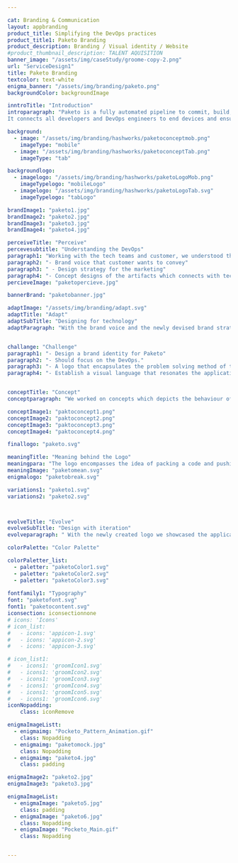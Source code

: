 ```yaml
---

cat: Branding & Communication
layout: appbranding
product_title: Simplifying the DevOps practices
product_title1: Paketo Branding
product_description: Branding / Visual identity / Website
#product_thumbnail_description: TALENT AQUISITION
banner_image: "/assets/img/caseStudy/groome-copy-2.png"
url: "ServiceDesign1"
title: Paketo Branding
textcolor: text-white
enigma_banner: "/assets/img/branding/paketo.png"
backgroundColor: backgroundImage

inntroTitle: "Introduction"
introparagraph: "Paketo is a fully automated pipeline to commit, build, deploy, test and monitor.
It connects all developers and DevOps engineers to end devices and ensures software flows quickly and free from interruption creating a seamless DevOps practice."

background:
  - image: "/assets/img/branding/hashworks/paketoconceptmob.png"
    imageType: "mobile"
  - image: "/assets/img/branding/hashworks/paketoconceptTab.png"
    imageType: "tab"

backgroundlogo:
  - imagelogo: "/assets/img/branding/hashworks/paketoLogoMob.png"
    imageTypelogo: "mobileLogo"
  - imagelogo: "/assets/img/branding/hashworks/paketoLogoTab.svg"
    imageTypelogo: "tabLogo"

brandImage1: "paketo1.jpg"
brandImage2: "paketo2.jpg"
brandImage3: "paketo3.jpg"
brandImage4: "paketo4.jpg"

perceiveTitle: "Perceive"
percevesubtitle: "Understanding the DevOps"
paragraph1: "Working with the tech teams and customer, we understood the solutions, paketo is offering to the tech community. With this insights we were able to come up with"
paragraph2: "- Brand voice that customer wants to convey"
paragraph3: " - Design strategy for the marketing"
paragraph4: "- Concept designs of the artifacts which connects with tech community"
percieveImage: "paketopercieve.jpg"

bannerBrand: "paketobanner.jpg"

adaptImage: "/assets/img/branding/adapt.svg"
adaptTitle: "Adapt"
adaptSubTitle: "Designing for technology"
adaptParagraph: "With the brand voice and the newly devised brand strategy to attract tech people, we came up with a design solution that any technology person can relate."


challange: "Challenge"
paragraph1: "- Design a brand identity for Paketo"
paragraph2: "- Should focus on the DevOps."
paragraph3: "- A logo that encapsulates the problem solving method of the application"
paragraph4: "- Establish a visual language that resonates the applications purpose"


conceptTitle: "Concept"
conceptparagraph: "We worked on concepts which depicts the behaviour of the application while adding the concept of how the application is helping the DevOps practice."

conceptImage1: "paktoconcept1.png"
conceptImage2: "paktoconcept2.png"
conceptImage3: "paktoconcept3.png"
conceptImage4: "paktoconcept4.png"

finallogo: "paketo.svg"

meaningTitle: "Meaning behind the Logo"
meaningpara: "The logo encompasses the idea of packing a code and pushing it for deployment. The sprites showcasing movement is an abstract representation of word DevOps. in morse code"
meaningImage: "paketomean.svg"
enigmalogo: "paketobreak.svg"

variations1: "paketo1.svg"
variations2: "paketo2.svg"



evolveTitle: "Evolve"
evolveSubTitle: "Design with iteration"
evolveparagraph: " With the newly created logo we showcased the applications, purpose and personality. To add to this personality we needed colour, typography and all the other collaterals. Continuos discussions and iteratons with the clients produced an array of artifacts which supported the applications brand voice."

colorPalette: "Color Palette"

colorPaletter_list:
  - paletter: "paketoColor1.svg"
  - paletter: "paketoColor2.svg"
  - paletter: "paketoColor3.svg"
  
fontfamily1: "Typography"
font: "paketofont.svg"
font1: "paketocontent.svg"
iconsection: iconsectionnone
# icons: 'Icons'
# icon_list:
#   - icons: 'appicon-1.svg'
#   - icons: 'appicon-2.svg'
#   - icons: 'appicon-3.svg'

# icon_list1:
#   - icons1: 'groomIcon1.svg'
#   - icons1: 'groomIcon2.svg'
#   - icons1: 'groomIcon3.svg'
#   - icons1: 'groomIcon4.svg'
#   - icons1: 'groomIcon5.svg'
#   - icons1: 'groomIcon6.svg'
iconNopadding:
    class: iconRemove

enigmaImageListt:
  - enigmaimg: "Pocketo_Pattern_Animation.gif"
    class: Nopadding
  - enigmaimg: "paketomock.jpg"
    class: Nopadding
  - enigmaimg: "paketo4.jpg"
    class: padding

enigmaImage2: "paketo2.jpg"
enigmaImage3: "paketo3.jpg" 

enigmaImageList:
  - enigmaImage: "paketo5.jpg"
    class: padding
  - enigmaImage: "paketo6.jpg"
    class: Nopadding
  - enigmaImage: "Pocketo_Main.gif"
    class: Nopadding


---
```

